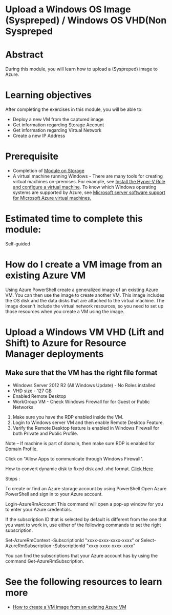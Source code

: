 # Upload a Windows OS Image (Syspreped) / Windows OS VHD(Non Syspreped 

# Abstract

During this module, you will learn how to upload a (Syspreped) image to Azure.

# Learning objectives
After completing the exercises in this module, you will be able to:
* Deploy a new VM from the captured image
* Get information regarding Storage Account
* Get information regarding Virtual Network
* Create a new IP Address

# Prerequisite 
* Completion of [Module on Storage](https://github.com/Azure/onboarding-guidance/tree/master/windows/Module%20I)
* A virtual machine running Windows - There are many tools for creating virtual machines on-premises.
For example, see [Install the Hyper-V Role and configure a virtual machine](https://technet.microsoft.com/library/hh846766.aspx).
To know which Windows operating systems are supported by Azure, see [Microsoft server software support for Microsoft Azure virtual machines.](https://support.microsoft.com/en-us/kb/2721672)

# Estimated time to complete this module:
Self-guided

# How do I create a VM image from an existing Azure VM
Using Azure PowerShell create a generalized image of an existing Azure VM. You can then use the image to create another VM. This image includes the OS disk and the data disks that are attached to the virtual machine. The image doesn't include the virtual network resources, so you need to set up those resources when you create a VM using the image.

# Upload a Windows VM VHD (Lift and Shift) to Azure for Resource Manager deployments

## Make sure that the VM has the right file format


* Windows Server 2012 R2 (All Windows Update) - No Roles installed
* VHD size - 127 GB
* Enabled Remote Desktop
* WorkGroup VM - Check Windows Firewall for for Guest or Public Networks

1. Make sure you have the RDP enabled inside the VM.
2. Login to Windows server VM and then enable Remote Desktop Feature.
3. Verify the Remote Desktop feature is enabled in Windows Firewall for both Private and Public Profile.

Note – If machine is part of domain, then make sure RDP is enabled for Domain Profile.

Click on "Allow Apps to communicate through Windows Firewall".



How to convert dynamic disk to fixed disk and .vhd format. [Click Here](https://technet.microsoft.com/en-us/library/ee941151(v=ws.10).aspx)


Steps :

To create or find an Azure storage account by using PowerShell
Open Azure PowerShell and sign in to your Azure account.


Login-AzureRmAccount
This command will open a pop-up window for you to enter your Azure credentials.

If the subscription ID that is selected by default is different from the one that you want to work in, use either of the following commands to set the right subscription.


Set-AzureRmContext -SubscriptionId "xxxx-xxxx-xxxx-xxxx"
or
Select-AzureRmSubscription -SubscriptionId "xxxx-xxxx-xxxx-xxxx"

You can find the subscriptions that your Azure account has by using the command Get-AzureRmSubscription.

# See the following resources to learn more
* [How to create a VM image from an existing Azure VM](https://azure.microsoft.com/en-us/documentation/articles/virtual-machines-windows-capture-image/#deploy-a-new-vm-from-the-captured-image)
